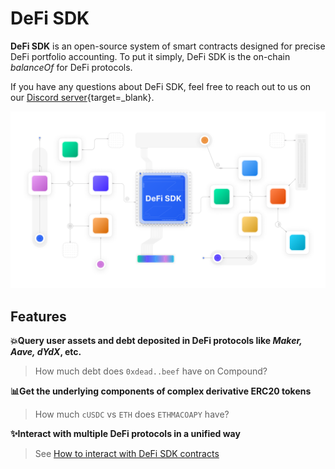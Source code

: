 # DeFi SDK

**DeFi SDK** is an open-source system of smart contracts designed for precise DeFi portfolio accounting. To put it simply, DeFi SDK is the on-chain _balanceOf_ for DeFi protocols.

If you have any questions about DeFi SDK, feel free to reach out to us on our [Discord server](https://go.zerion.io/discord){target=\_blank}.

![DeFi SDK](assets/images/defi-sdk-cover.png)

## Features

**💥Query user assets and debt deposited in DeFi protocols like _Maker, Aave, dYdX_, etc.**

> How much debt does `0xdead..beef` have on Compound?

**📊Get the underlying components of complex derivative ERC20 tokens**

> How much `cUSDC` vs `ETH` does `ETHMACOAPY` have?

**✨Interact with multiple DeFi protocols in a unified way**

> See [How to interact with DeFi SDK contracts](interacting.md)
